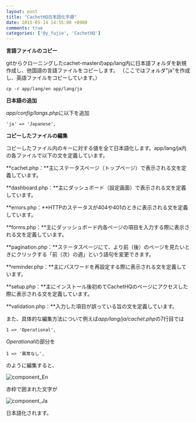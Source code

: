 ```yaml
---
layout: post
title: "CachetHQ日本語化手順"
date: 2015-05-14 14:55:00 +0900
comments: true
categories: ['@y_fujie', 'CachetHQ']
---
```


**言語ファイルのコピー**

gitからクローニングしたcachet-masterのapp/lang内に日本語フォルダを新規作成し、他国語の言語ファイルをコピーします。
（ここではフォルダ"ja"を作成し、英語ファイルをコピーしています。）

```
cp -r app/lang/en app/lang/ja
```
**日本語の追加**

*app/config/langs.php*に以下を追加

```
'ja' => 'Japanese',
```
**コピーしたファイルの編集**

コピーしたファイル内のキーに対する値を全て日本語化します。app/lang/ja内の各ファイルで以下の文を定義しています。

**cachet.php：**主にステータスページ（トップページ）で表示される文を定義しています。

**dashboard.php：**主にダッシュボード（設定画面）で表示される文を定義しています。

**errors.php：**HTTPのステータスが404や401のときに表示される文を定義しています。

**forms.php：**主にダッッシュボード内各ページの項目を入力する際に表示される文を定義しています。

**pagination.php：**ステータスページにて、より前（後）のページを見たいときにクリックする「前（次）の週」という語句を変更できます。

**reminder.php：**主にパスワードを再設定する際に表示される文を定義しています。

**setup.php：**主にインストール後初めてCachetHQのページにアクセスした際に表示される文を定義しています。

**validation.php：**入力した項目が誤っている旨の文を定義しています。

また、具体的な編集方法について例えば*app/lang/ja/cachet.php*の7行目では

```
1 => 'Operational',
```
*Operational*の部分を

```
1 => '異常なし',
```
のように編集すると、

![component_En](/images/CachetJa/component_en.png)

赤枠で囲まれた文字が

![component_Ja](/images/CachetJa/component_ja.png)

日本語化されます。